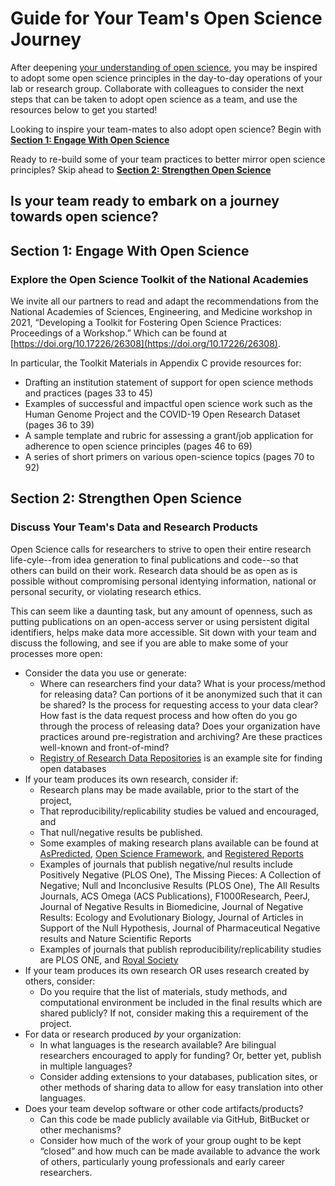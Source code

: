 # Guide for Your Team's Open Science Journey

After deepening [your understanding of open science](./Your_Open_Science_Journey.md), you may be inspired to adopt some open science principles in the day-to-day operations of your lab or research group. Collaborate with colleagues to consider the next steps that can be taken to adopt open science as a team, and use the resources below to get you started!

Looking to inspire your team-mates to also adopt open science? Begin with **[Section 1: Engage With Open Science](./Your_Teams_Open_Science_Journey.md#section-1-engage-with-open-science)**

Ready to re-build some of your team practices to better mirror open science principles? Skip ahead to **[Section 2: Strengthen Open Science](./Your_Teams_Open_Science_Journey.md#section-2-strengthen-open-science)**

## Is your team ready to embark on a journey towards open science? 

## Section 1: Engage With Open Science

### Explore the Open Science Toolkit of the National Academies 
We invite all our partners to read and adapt the recommendations from the National Academies of Sciences, Engineering, and Medicine workshop in 2021, “Developing a Toolkit for Fostering Open Science Practices: Proceedings of a Workshop.” Which can be found at [https://doi.org/10.17226/26308](https://doi.org/10.17226/26308). 

In particular, the Toolkit Materials in Appendix C provide resources for:
* Drafting an institution statement of support for open science methods and practices (pages 33 to 45)
* Examples of successful and impactful open science work such as the Human Genome Project and the COVID-19 Open Research Dataset (pages 36 to 39)
* A sample template and rubric for assessing a grant/job application for adherence to open science principles (pages 46 to 69)
* A series of short primers on various open-science topics (pages 70 to 92)

## Section 2: Strengthen Open Science

### Discuss Your Team's Data and Research Products
Open Science calls for researchers to strive to open their entire research life-cyle--from idea generation to final publications and code--so that others can build on their work. Research data should be as open as is possible without compromising personal identying information, national or personal security, or violating research ethics. 

This can seem like a daunting task, but any amount of openness, such as putting publications on an open-access server or using persistent digital identifiers, helps make data more accessible. Sit down with your team and discuss the following, and see if you are able to make some of your processes more open:
* Consider the data you use or generate: 
    * Where can researchers find your data? What is your process/method for releasing data? Can portions of it be anonymized such that it can be shared? Is the process for requesting access to your data clear? How fast is the data request process and how often do you go through the process of releasing data? Does your organization have practices around pre-registration and archiving? Are these practices well-known and front-of-mind?
    * [Registry of Research Data Repositories](https://www.re3data.org/) is an example site for finding open databases 
* If your team produces its own research, consider if:
    * Research plans may be made available, prior to the start of the project, 
    * That reproducibility/replicability studies be valued and encouraged, and
    * That null/negative results be published. 
    * Some examples of making research plans available can be found at [AsPredicted](https://aspredicted.org/), [Open Science Framework](https://osf.io/), and [Registered Reports](https://cos.io/rr/) 
    * Examples of journals that publish negative/nul results include Positively Negative (PLOS One), The Missing Pieces: A Collection of Negative; Null and Inconclusive Results (PLOS One), The All Results Journals, ACS Omega (ACS Publications), F1000Research, PeerJ, Journal of Negative Results in Biomedicine, Journal of Negative Results: Ecology and Evolutionary Biology, Journal of Articles in Support of the Null Hypothesis, Journal of Pharmaceutical Negative results and Nature Scientific Reports
    * Examples of journals that publish reproducibility/replicability studies are PLOS ONE, and [Royal Society](https://royalsocietypublishing.org/rsos/replication-studies)
* If your team produces its own research OR uses research created by others, consider: 
    * Do you require that the list of materials, study methods, and computational environment be included in the final results which are shared publicly? If not, consider making this a requirement of the project. 
* For data or research produced *by* your organization: 
    * In what languages is the research available? Are bilingual researchers encouraged to apply for funding? Or, better yet, publish in multiple languages? 
    * Consider adding extensions to your databases, publication sites, or other methods of sharing data to allow for easy translation into other languages. 
* Does your team develop software or other code artifacts/products? 
    * Can this code be made publicly available via GitHub, BitBucket or other mechanisms? 
    * Consider how much of the work of your group ought to be kept “closed” and how much can be made available to advance the work of others, particularly young professionals and early career researchers.
  
